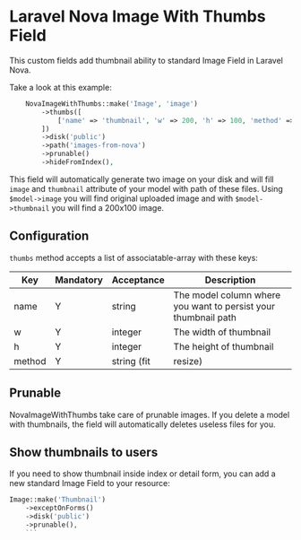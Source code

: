 # Laravel Nova Image With Thumbs Field

This custom fields add thumbnail ability to standard Image Field in Laravel Nova.

Take a look at this example:

```php
    NovaImageWithThumbs::make('Image', 'image')
        ->thumbs([
            ['name' => 'thumbnail', 'w' => 200, 'h' => 100, 'method' => 'fit'],
        ])
        ->disk('public')
        ->path('images-from-nova')
        ->prunable()
        ->hideFromIndex(),
```

This field will automatically generate two image on your disk and will fill `image` and `thumbnail` attribute of your model with path of these files. Using `$model->image` you will find original uploaded image and with `$model->thumbnail` you will find a 200x100 image.

## Configuration

`thumbs` method accepts a list of associatable-array with these keys:

| Key    | Mandatory | Acceptance           | Description                                                    |
|--------|-----------|----------------------|----------------------------------------------------------------|
| name   | Y         | string               | The model column where you want to persist your thumbnail path |
| w      | Y         | integer              | The width of thumbnail                                         |
| h      | Y         | integer              | The height of thumbnail                                        |
| method | Y         | string (fit|resize)  | The Intervention method to generate image                      |

## Prunable

NovaImageWithThumbs take care of prunable images. If you delete a model with thumbnails, the field will automatically deletes useless files for you.

## Show thumbnails to users

If you need to show thumbnail inside index or detail form, you can add a new standard Image Field to your resource:

```php
Image::make('Thumbnail')
    ->exceptOnForms()
    ->disk('public')
    ->prunable(),
    ```

